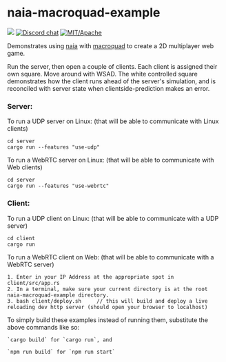 # naia-macroquad-example
![](https://tokei.rs/b1/github/naia-rs/naia-macroquad-example)
[![Discord chat](https://img.shields.io/discord/764975354913619988.svg?label=discord%20chat)](https://discord.gg/fD6QCtX)
[![MIT/Apache][s3]][l3]

[s3]: https://img.shields.io/badge/license-MIT%2FApache-blue.svg
[l3]: docs/LICENSE-MIT

Demonstrates using [naia](https://github.com/naia-rs/naia) with [macroquad](https://github.com/not-fl3/macroquad) to create a 2D multiplayer web game.

Run the server, then open a couple of clients. Each client is assigned their own square. Move around with WSAD. The white controlled square demonstrates how the client runs ahead of the server's simulation, and is reconciled with server state when clientside-prediction makes an error.

### Server:

To run a UDP server on Linux: (that will be able to communicate with Linux clients)

    cd server
    cargo run --features "use-udp"

To run a WebRTC server on Linux: (that will be able to communicate with Web clients)

    cd server
    cargo run --features "use-webrtc"

### Client:

To run a UDP client on Linux: (that will be able to communicate with a UDP server)

    cd client
    cargo run

To run a WebRTC client on Web: (that will be able to communicate with a WebRTC server)

    1. Enter in your IP Address at the appropriate spot in client/src/app.rs
    2. In a terminal, make sure your current directory is at the root naia-macroquad-example directory.
    3. bash client/deploy.sh     // this will build and deploy a live reloading dev http server (should open your browser to localhost)


To simply build these examples instead of running them, substitute the above commands like so:

    `cargo build` for `cargo run`, and

    `npm run build` for `npm run start`
